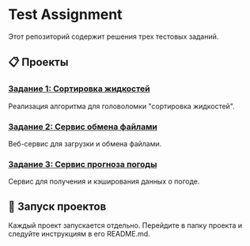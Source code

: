 # Test Assignment

Этот репозиторий содержит решения трех тестовых заданий.

## 📋 Проекты

### [Задание 1: Сортировка жидкостей](./task-1-liquid-sort/README.md)
Реализация алгоритма для головоломки "сортировка жидкостей".

### [Задание 2: Сервис обмена файлами](./task-2-file-service/README.md)  
Веб-сервис для загрузки и обмена файлами.

### [Задание 3: Сервис прогноза погоды](./task-3-weather-service/README.md)
Сервис для получения и кэширования данных о погоде.

## 🚀 Запуск проектов

Каждый проект запускается отдельно. Перейдите в папку проекта и следуйте инструкциям в его README.md.
